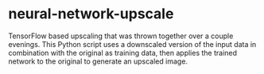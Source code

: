 # neural-network-upscale
TensorFlow based upscaling that was thrown together over a couple evenings. This Python script uses a downscaled version of the input data in combination with the original as training data, then applies the trained network to the original to generate an upscaled image.
